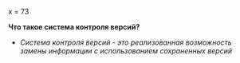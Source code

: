 x = 73

**Что такое система контроля версий?**

* _Система контроля версий - это реализованная возможность замены информации с использованием сохраненных версий_